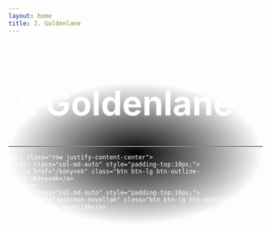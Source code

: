 ```yaml
---
layout: home
title: J. Goldenlane
---
```

<style>
    body {
      background-image: url('assets/images/background.webp');
      background-size: cover;
      background-position: center;
      color: #ffffff; /* Font color */
    }
    .h1{
      color: #fff;
      width: 100%; /* Width of the title */
      font-size: 7vw; /* Responsive font size */
    }
    .glow-text {
     text-shadow: 0 0 5px #ffff00, 0 0 10px #ffff00, 0 0 15px #ffff00, 0 0 20px #ffff00, 0 0 25px #ffff00, 0 0 30px #ffff00, 0 0 35px #ffff00;
     
    }
    .gradient {
      height: 1px; /* Adjust thickness as needed */
      background-image: linear-gradient(to right, rgba(0,0,0,0), rgb(256,256,256,75), rgba(0,0,0,0));
    }
    .backgroundshadow{

      background: radial-gradient(closest-side, rgba(0,0,0,255), rgba(0,0,0,0));
    }
  </style>


<!-- Background image -->
<div
  class="bg-image d-flex justify-content-center align-items-center"
  style="
    background-image: url('assets/images/background.webp');
    height: 100vh;
  "
>
  <div class="container text-center backgroundshadow p-5">
    <h1 class=" h1 m-0">J. Goldenlane</h1>
    <hr class="gradient">
    
    <div class="row justify-content-center">
      <div class="col-md-auto" style="padding-top:10px;">
        <a href="/konyvek" class="btn btn-lg btn-outline-light">Könyvek</a>
      </div>
      <div class="col-md-auto" style="padding-top:10px;">
        <a href="/patreon-novellak" class="btn btn-lg btn-outline-light">Patreon novellák</a>
      </div>
    </div>
  </div>
</div>
<!-- Background image -->


